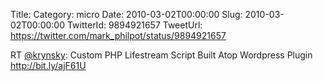 Title: 
Category: micro
Date: 2010-03-02T00:00:00
Slug: 2010-03-02T00:00:00
TwitterId: 9894921657
TweetUrl: https://twitter.com/mark_philpot/status/9894921657

RT [@krynsky](https://twitter.com/krynsky): Custom PHP Lifestream Script Built Atop Wordpress Plugin http://bit.ly/ajF61U